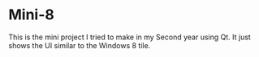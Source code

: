 # Mini-8
This is the mini project I tried to make in my Second year using Qt. It just shows the UI similar to the Windows 8 tile.
